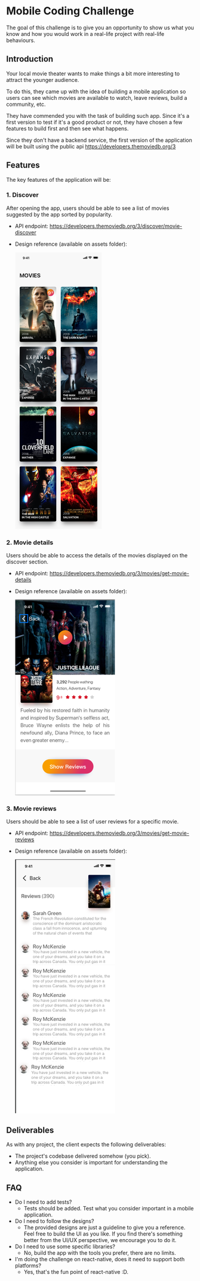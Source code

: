 # Mobile Coding Challenge
The goal of this challenge is to give you an opportunity to show us what you know and how you would work in a real-life project with real-life behaviours.

## Introduction
Your local movie theater wants to make things a bit more interesting to attract the younger audience.

To do this, they came up with the idea of building a mobile application so users can see which movies are available to watch, leave reviews, build a community, etc.

They have commended you with the task of building such app. Since it's a first version to test if it's a good product or not, they have chosen a few features to build first and then see what happens.

Since they don't have a backend service, the first version of the application will be built using the public api https://developers.themoviedb.org/3

## Features
The key features of the application will be:

### 1. Discover
After opening the app, users should be able to see a list of movies suggested by the app sorted by popularity.

- API endpoint: https://developers.themoviedb.org/3/discover/movie-discover
- Design reference (available on assets folder):

   <img src="./assets/movies.png">


### 2. Movie details
Users should be able to access the details of the movies displayed on the discover section.

- API endpoint: https://developers.themoviedb.org/3/movies/get-movie-details
- Design reference (available on assets folder):

   <img src="./assets/detail.png">

### 3. Movie reviews
Users should be able to see a list of user reviews for a specific movie.

- API endpoint: https://developers.themoviedb.org/3/movies/get-movie-reviews
- Design reference (available on assets folder):

   <img src="./assets/reviews.png">

## Deliverables
As with any project, the client expects the following deliverables:
- The project's codebase delivered somehow (you pick).
- Anything else you consider is important for understanding the application.

## FAQ
- Do I need to add tests?
  - Tests should be added. Test what you consider important in a mobile application.
- Do I need to follow the designs?
  - The provided designs are just a guideline to give you a reference. Feel free to build the UI as you like. If you find there's something better from the UI/UX perspective, we encourage you to do it.
- Do I need to use some specific libraries?
  - No, build the app with the tools you prefer, there are no limits.
- I'm doing the challenge on react-native, does it need to support both platforms?
  - Yes, that's the fun point of react-native :D.
